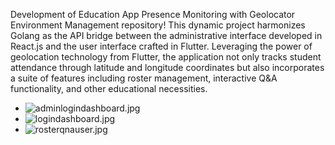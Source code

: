 Development of Education App Presence Monitoring with Geolocator Environment Management repository! This dynamic project harmonizes Golang as the API bridge between the administrative interface developed in React.js and the user interface crafted in Flutter. Leveraging the power of geolocation technology from Flutter, the application not only tracks student attendance through latitude and longitude coordinates but also incorporates a suite of features including roster management, interactive Q&A functionality, and other educational necessities. 
- ![adminlogindashboard.jpg](https://github.com/T0MM11Y/Development-of-Education-App-Presence-Monitoring-with-Geolocator-Environment-Management-/blob/main/Overview/adminlogin%26dashboard.jpg)
- ![logindashboard.jpg](https://github.com/T0MM11Y/Development-of-Education-App-Presence-Monitoring-with-Geolocator-Environment-Management-/blob/main/Overview/login%26dashboarduser.jpg)
- ![rosterqnauser.jpg](https://github.com/T0MM11Y/Development-of-Education-App-Presence-Monitoring-with-Geolocator-Environment-Management-/blob/main/Overview/roster%26qnauser.jpg)
